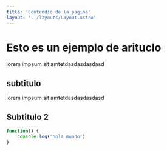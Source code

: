 ```yaml
---
title: 'Contendio de la pagina'
layout: '../layouts/Layout.astro'
---
```


# Esto es un ejemplo de arituclo

lorem impsum sit amtetdasdasdasdasd

## subtitulo

lorem impsum sit amtetdasdasdasdasd

## Subtitulo 2

```javascript
function() {
    console.log('hola mundo')
}
```
